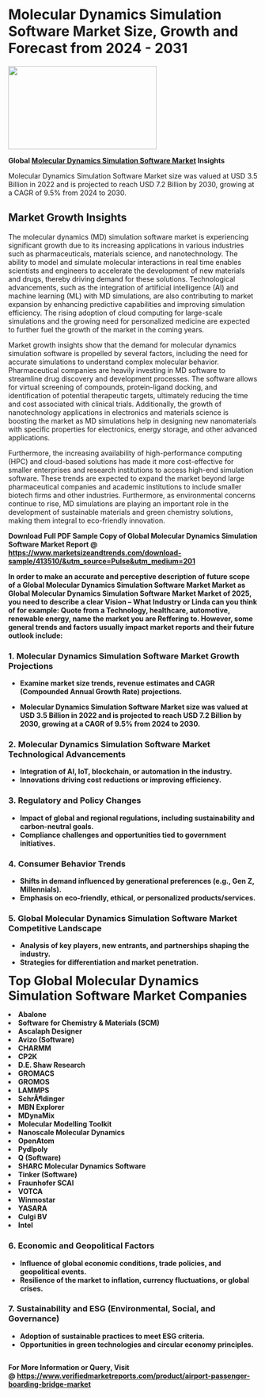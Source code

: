 <H1>Molecular Dynamics Simulation Software Market Size, Growth and Forecast from 2024 - 2031</H1><img class="aligncenter size-medium wp-image-584254" src="https://thirdeyenews.in/wp-content/uploads/2024/09/Global-Market-Research-300x168.jpeg" alt="" width="300" height="168" /><p><strong>Global&nbsp;<a href="https://www.marketsizeandtrends.com/download-sample/413510/&amp;utm_source=Pulse&amp;utm_medium=201">Molecular Dynamics Simulation Software Market</a> Insights</strong></p><p>Molecular Dynamics Simulation Software Market size was valued at USD 3.5 Billion in 2022 and is projected to reach USD 7.2 Billion by 2030, growing at a CAGR of 9.5% from 2024 to 2030.</p><p><h2>Market Growth Insights</h2> <p>The molecular dynamics (MD) simulation software market is experiencing significant growth due to its increasing applications in various industries such as pharmaceuticals, materials science, and nanotechnology. The ability to model and simulate molecular interactions in real time enables scientists and engineers to accelerate the development of new materials and drugs, thereby driving demand for these solutions. Technological advancements, such as the integration of artificial intelligence (AI) and machine learning (ML) with MD simulations, are also contributing to market expansion by enhancing predictive capabilities and improving simulation efficiency. The rising adoption of cloud computing for large-scale simulations and the growing need for personalized medicine are expected to further fuel the growth of the market in the coming years.</p> <p><strong></strong></p> <p>Market growth insights show that the demand for molecular dynamics simulation software is propelled by several factors, including the need for accurate simulations to understand complex molecular behavior. Pharmaceutical companies are heavily investing in MD software to streamline drug discovery and development processes. The software allows for virtual screening of compounds, protein-ligand docking, and identification of potential therapeutic targets, ultimately reducing the time and cost associated with clinical trials. Additionally, the growth of nanotechnology applications in electronics and materials science is boosting the market as MD simulations help in designing new nanomaterials with specific properties for electronics, energy storage, and other advanced applications.</p> <p>Furthermore, the increasing availability of high-performance computing (HPC) and cloud-based solutions has made it more cost-effective for smaller enterprises and research institutions to access high-end simulation software. These trends are expected to expand the market beyond large pharmaceutical companies and academic institutions to include smaller biotech firms and other industries. Furthermore, as environmental concerns continue to rise, MD simulations are playing an important role in the development of sustainable materials and green chemistry solutions, making them integral to eco-friendly innovation.</p> <p><strong></p><p><span class=""><strong>Download Full PDF Sample Copy of Global Molecular Dynamics Simulation Software Market Report</strong> @ <a href="https://www.marketsizeandtrends.com/download-sample/413510/&amp;utm_source=Pulse&amp;utm_medium=201" target="_blank">https://www.marketsizeandtrends.com/download-sample/413510/&amp;utm_source=Pulse&amp;utm_medium=201</a></span></p><p>In order to make an accurate and perceptive description of future scope of a Global&nbsp;Molecular Dynamics Simulation Software Market Market as Global&nbsp;Molecular Dynamics Simulation Software Market Market of 2025, you need to describe a clear Vision &ndash; What Industry or Linda can you think of for example: Quote from a Technology, healthcare, automotive, renewable energy, name the market you are Reffering to. However, some general trends and factors usually impact market reports and their future outlook include:</p><h3>1.&nbsp;<strong>Molecular Dynamics Simulation Software Market Growth Projections</strong></h3><ul><li>Examine market size trends, revenue estimates and CAGR (Compounded Annual Growth Rate) projections.</li><li><p>Molecular Dynamics Simulation Software Market size was valued at USD 3.5 Billion in 2022 and is projected to reach USD 7.2 Billion by 2030, growing at a CAGR of 9.5% from 2024 to 2030.</p></li></ul><h3>2.&nbsp;<strong>Molecular Dynamics Simulation Software Market Technological Advancements</strong></h3><ul><li>Integration of AI, IoT, blockchain, or automation in the industry.</li><li>Innovations driving cost reductions or improving efficiency.</li></ul><h3>3.&nbsp;<strong>Regulatory and Policy Changes</strong></h3><ul><li>Impact of global and regional regulations, including sustainability and carbon-neutral goals.</li><li>Compliance challenges and opportunities tied to government initiatives.</li></ul><h3>4.&nbsp;<strong>Consumer Behavior Trends</strong></h3><ul><li>Shifts in demand influenced by generational preferences (e.g., Gen Z, Millennials).</li><li>Emphasis on eco-friendly, ethical, or personalized products/services.</li></ul><h3>5.&nbsp;<strong>Global Molecular Dynamics Simulation Software Market Competitive Landscape</strong></h3><ul><li>Analysis of key players, new entrants, and partnerships shaping the industry.</li><li>Strategies for differentiation and market penetration.</li></ul><p data-pm-slice="1 1 []"><span style="color: inherit; font-family: inherit; font-size: 25px;">Top Global Molecular Dynamics Simulation Software Market Companies</span></p><div class="" data-test-id=""><p><li>Abalone</li><li> Software for Chemistry & Materials (SCM)</li><li> Ascalaph Designer</li><li> Avizo (Software)</li><li> CHARMM</li><li> CP2K</li><li> D.E. Shaw Research</li><li> GROMACS</li><li> GROMOS</li><li> LAMMPS</li><li> SchrÃ¶dinger</li><li> MBN Explorer</li><li> MDynaMix</li><li> Molecular Modelling Toolkit</li><li> Nanoscale Molecular Dynamics</li><li> OpenAtom</li><li> Pydlpoly</li><li> Q (Software)</li><li> SHARC Molecular Dynamics Software</li><li> Tinker (Software)</li><li> Fraunhofer SCAI</li><li> VOTCA</li><li> Winmostar</li><li> YASARA</li><li> Culgi BV</li><li> Intel</li></p></div><h3>6.&nbsp;<strong>Economic and Geopolitical Factors</strong></h3><ul><li>Influence of global economic conditions, trade policies, and geopolitical events.</li><li>Resilience of the market to inflation, currency fluctuations, or global crises.</li></ul><h3>7.&nbsp;<strong>Sustainability and ESG (Environmental, Social, and Governance)</strong></h3><ul><li>Adoption of sustainable practices to meet ESG criteria.</li><li>Opportunities in green technologies and circular economy principles.</li></ul><h2><strong style="font-size: 14px;">For More Information or Query, Visit @&nbsp;</strong><a style="background-color: #ffffff; font-size: 14px;" href="https://www.marketsizeandtrends.com/report/molecular-dynamics-simulation-software-market/" target="_blank">https://www.verifiedmarketreports.com/product/airport-passenger-boarding-bridge-market</a></h2>
